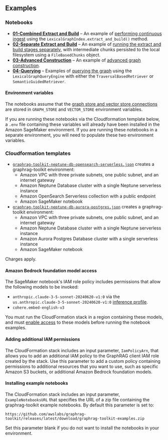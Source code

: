 ## Examples

### Notebooks

  - [**01-Combined Extract and Build**](./notebooks/01-Combined-Extract-and-Build.ipynb) – An example of [performing continuous ingest](https://github.com/awslabs/graphrag-toolkit/blob/main/docs/indexing.md#continous-ingest) using the `LexicalGraphIndex.extract_and_build()` method.
  - [**02-Separate Extract and Build**](./notebooks/02-Separate-Extract-and-Build.ipynb) – An example of [running the extract and build stages separately](https://github.com/awslabs/graphrag-toolkit/blob/main/docs/indexing.md#run-the-extract-and-build-stages-separately), with intermediate chunks persisted to the local filesystem using a `FileBasedChunks` object.
  - [**03-Advanced Construction**](./notebooks/03-Advanced-Construction.ipynb) – An example of [advanced graph construction](https://github.com/awslabs/graphrag-toolkit/blob/main/docs/indexing.md#advanced-graph-construction).
  - [**04-Querying**](./notebooks/04-Querying.ipynb) – Examples of [querying the graph](https://github.com/awslabs/graphrag-toolkit/blob/main/docs/querying.md) using the `LexicalGraphQueryEngine` with either the `TraversalBasedRetriever` or `SemanticGuidedRetriever`.
  
#### Environment variables

The notebooks assume that the [graph store and vector store connections](https://github.com/awslabs/graphrag-toolkit/blob/main/docs/storage-model.md) are stored in `GRAPH_STORE` and `VECTOR_STORE` environment variables. 

If you are running these notebooks via the Cloudformation template below, a `.env` file containing these variables will already have been installed in the Amazon SageMaker environment. If you are running these notebooks in a separate environment, you will need to populate these two environment variables.

### Cloudformation templates

 - [`graphrag-toolkit-neptune-db-opensearch-serverless.json`](./cloudformation-templates/graphrag-toolkit-neptune-db-opensearch-serverless.json) creates a graphrag-toolkit environment:
   - Amazon VPC with three private subnets, one public subnet, and an internet gateway
   - Amazon Neptune Database cluster with a single Neptune serverless instance
   - Amazon OpenSearch Serverless collection with a public endpoint
   - Amazon SageMaker notebook
 - [`graphrag-toolkit-neptune-db-aurora-postgres.json`](./cloudformation-templates/graphrag-toolkit-neptune-db-aurora-postgres.json) creates a graphrag-toolkit environment:
   - Amazon VPC with three private subnets, one public subnet, and an internet gateway
   - Amazon Neptune Database cluster with a single Neptune serverless instance
   - Amazon Aurora Postgres Database cluster with a single serverless instance
   - Amazon SageMaker notebook
 
Charges apply.

#### Amazon Bedrock foundation model access

The SageMaker notebook's IAM role policy includes permissions that allow the following models to be invoked:

- `anthropic.claude-3-5-sonnet-20240620-v1:0` via the `us.anthropic.claude-3-5-sonnet-20240620-v1:0` [inference profile](https://docs.aws.amazon.com/bedrock/latest/userguide/inference-profiles.html).
- `cohere.embed-english-v3`

You must run the CloudFormation stack in a region containing these models, and must [enable access](https://docs.aws.amazon.com/bedrock/latest/userguide/model-access.html) to these models before running the notebook examples.

#### Adding additional IAM permissions

The CloudFormation stack includes an input parameter, `IamPolicyArn`, that allows you to add an additional IAM policy to the GraphRAG client IAM role created by the stack. Use this parameter to add a custom policy containing permissions to additional resources that you want to use, such as specific Amazon S3 buckets, or additional Amazon Bedrock foundation models.

#### Installing example notebooks

The CloudFormation stack includes an input parameter, `ExampleNotebooksURL` that specifies the URL of a zip file containing the graphrag-toolkit example notebooks. By default this parameter is set to:

```
https://github.com/awslabs/graphrag-toolkit/releases/latest/download/graphrag-toolkit-examples.zip
```

Set this parameter blank if you do not want to install the notebooks in your environment.
